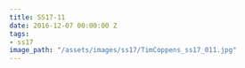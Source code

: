 ```yaml
---
title: SS17-11
date: 2016-12-07 00:00:00 Z
tags:
- ss17
image_path: "/assets/images/ss17/TimCoppens_ss17_011.jpg"
---
```



